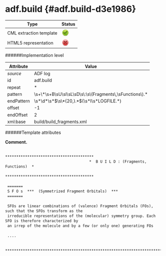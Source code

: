 # adf.build {#adf.build-d3e1986}


| Type                                                                                                                                                | Status                                                                                                                                              |
|----|----|
| CML extraction template                                                                                                                             | ![](/imgs/Total.png)                                                                                                                                |
| HTML5 representation                                                                                                                                | ![](/imgs/None.png)                                                                                                                                 |

######Implementation level

| Attribute                                                                                                                                           | Value                                                                                                                                               |
|----|----|
| *source*                                                                                                                                            | ADF log                                                                                                                                             |
| id                                                                                                                                                  | adf.build                                                                                                                                           |
| repeat                                                                                                                                              | \*                                                                                                                                                  |
| pattern                                                                                                                                             | \\s+\\\*\\s+B\\sU\\sI\\sL\\sD\\s\\:\\s\\(Fragments\\,\\sFunctions\\).\*                                                                             |
| endPattern                                                                                                                                          | \\s\*\\d\*\\s\*\$\\s\\\*{20,}.\*\$(\\s\*I\\s\*LOGFILE.\*)                                                                                           |
| offset                                                                                                                                              | -1                                                                                                                                                  |
| endOffset                                                                                                                                           | 2                                                                                                                                                   |
| xml:base                                                                                                                                            | build/build\_fragments.xml                                                                                                                          |

######Template attributes

**Comment.**

                                          ****************************************
                                          *  B U I L D : (Fragments, Functions)  *
                                          ****************************************
                                         
     =======
     S F O s  ***  (Symmetrized Fragment Orbitals)  ***
     =======
      
     SFOs are linear combinations of (valence) Fragment Orbitals (FOs), such that the SFOs transform as the
     irreducible representations of the (molecular) symmetry group. Each SFO is therefore characterized by
     an irrep of the molecule and by a few (or only one) generating FOs
     
     ....

     ***************************************************************************************************
        
        

